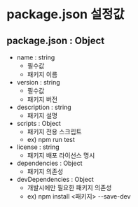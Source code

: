 # package.json 설정값
##  package.json : Object 
* name : string
    * 필수값
    * 패키지 이름
* version : string
    * 필수값
    * 패키지 버전
* description : string
    * 패키지 설명
* scripts : Object
    * 패키지 전용 스크립트
    * ex) npm run test
* license : string
    * 패키지 배포 라이선스 명시
* dependencies : Object
    * 패키지 의존성   
* devDependencies : Object
    * 개발시에만 필요한 패키지 의존성
    * ex) npm install <패키지> --save-dev
